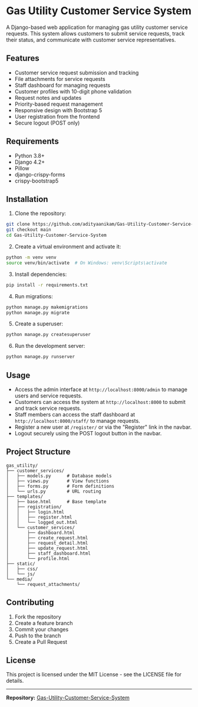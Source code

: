 # Gas Utility Customer Service System

A Django-based web application for managing gas utility customer service requests. This system allows customers to submit service requests, track their status, and communicate with customer service representatives.

## Features

- Customer service request submission and tracking
- File attachments for service requests
- Staff dashboard for managing requests
- Customer profiles with 10-digit phone validation
- Request notes and updates
- Priority-based request management
- Responsive design with Bootstrap 5
- User registration from the frontend
- Secure logout (POST only)

## Requirements

- Python 3.8+
- Django 4.2+
- Pillow
- django-crispy-forms
- crispy-bootstrap5

## Installation

1. Clone the repository:
```bash
git clone https://github.com/adityaanikam/Gas-Utility-Customer-Service-System.git
git checkout main
cd Gas-Utility-Customer-Service-System
```

2. Create a virtual environment and activate it:
```bash
python -m venv venv
source venv/bin/activate  # On Windows: venv\Scripts\activate
```

3. Install dependencies:
```bash
pip install -r requirements.txt
```

4. Run migrations:
```bash
python manage.py makemigrations
python manage.py migrate
```

5. Create a superuser:
```bash
python manage.py createsuperuser
```

6. Run the development server:
```bash
python manage.py runserver
```

## Usage

- Access the admin interface at `http://localhost:8000/admin` to manage users and service requests.
- Customers can access the system at `http://localhost:8000` to submit and track service requests.
- Staff members can access the staff dashboard at `http://localhost:8000/staff/` to manage requests.
- Register a new user at `/register/` or via the "Register" link in the navbar.
- Logout securely using the POST logout button in the navbar.

## Project Structure

```
gas_utility/
├── customer_services/
│   ├── models.py      # Database models
│   ├── views.py       # View functions
│   ├── forms.py       # Form definitions
│   └── urls.py        # URL routing
├── templates/
│   ├── base.html      # Base template
│   ├── registration/
│   │   ├── login.html
│   │   ├── register.html
│   │   └── logged_out.html
│   └── customer_services/
│       ├── dashboard.html
│       ├── create_request.html
│       ├── request_detail.html
│       ├── update_request.html
│       ├── staff_dashboard.html
│       └── profile.html
├── static/
│   ├── css/
│   └── js/
└── media/
    └── request_attachments/
```

## Contributing

1. Fork the repository
2. Create a feature branch
3. Commit your changes
4. Push to the branch
5. Create a Pull Request

## License

This project is licensed under the MIT License - see the LICENSE file for details.

---

**Repository:** [Gas-Utility-Customer-Service-System](https://github.com/adityaanikam/Gas-Utility-Customer-Service-System.git) 